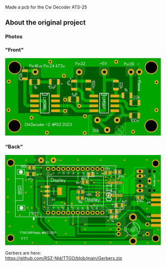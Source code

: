 Made a  pcb for the Cw Decoder ATS-25
## About the original project

### Photos
### "Front"
![Photo 010]( https://github.com/RSZ-Nld/Cw-Decoder/blob/main/Front.JPG)
### “Back”
![Photo 1]( https://github.com/Vwbeetle2/TTGO/blob/main/Pcb.JPG)




Gerbers are here:  
https://github.com/RSZ-Nld/TTGO/blob/main/Gerbers.zip
